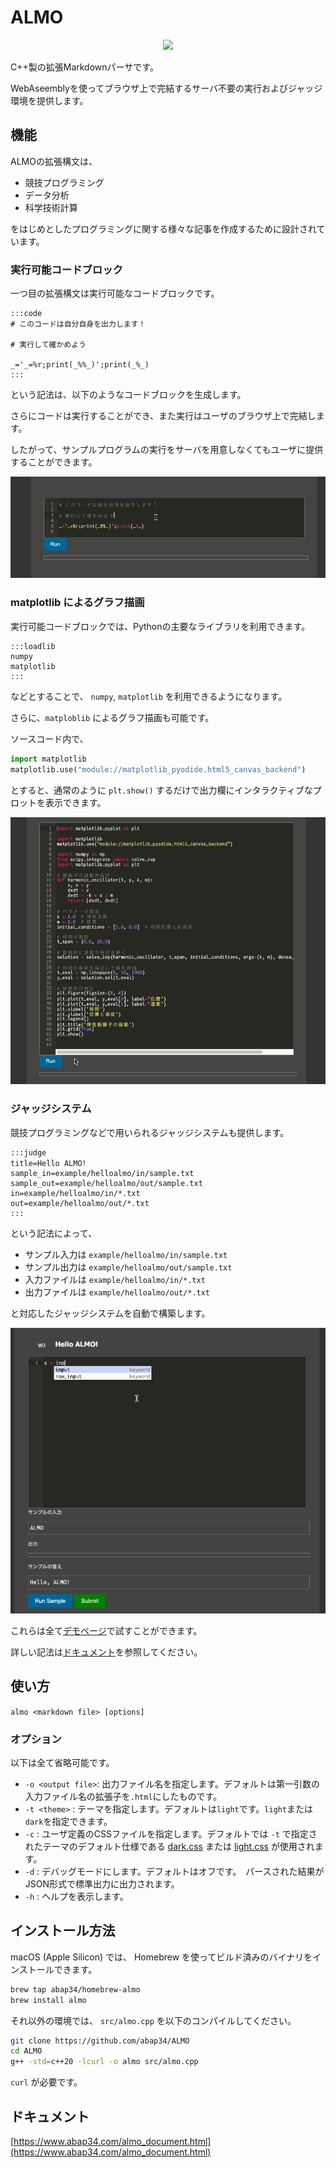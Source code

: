 # ALMO


<p align="center">
<img src="https://www.abap34.com/almo_logo.png" width="300px">
</p>


C++製の拡張Markdownパーサです。 

WebAseemblyを使ってブラウザ上で完結するサーバ不要の実行およびジャッジ環境を提供します。 

## 機能

ALMOの拡張構文は、

- 競技プログラミング
- データ分析
- 科学技術計算

をはじめとしたプログラミングに関する様々な記事を作成するために設計されています。

### 実行可能コードブロック

一つ目の拡張構文は実行可能なコードブロックです。

```
:::code
# このコードは自分自身を出力します！　

# 実行して確かめよう

_='_=%r;print(_%%_)';print(_%_)
:::
```

という記法は、以下のようなコードブロックを生成します。

さらにコードは実行することができ、また実行はユーザのブラウザ上で完結します。

したがって、サンプルプログラムの実行をサーバを用意しなくてもユーザに提供することができます。

![](example/demo_code.gif)

### matplotlib によるグラフ描画

実行可能コードブロックでは、Pythonの主要なライブラリを利用できます。

```
:::loadlib
numpy
matplotlib
:::
```

などとすることで、 `numpy`, `matplotlib` を利用できるようになります。

さらに、`matploblib` によるグラフ描画も可能です。

ソースコード内で、　

```python
import matplotlib
matplotlib.use("module://matplotlib_pyodide.html5_canvas_backend")
```

とすると、通常のように `plt.show()` するだけで出力欄にインタラクティブなプロットを表示できます。

![](example/demo_plot.gif)

### ジャッジシステム

競技プログラミングなどで用いられるジャッジシステムも提供します。

```
:::judge
title=Hello ALMO!　　　                        
sample_in=example/helloalmo/in/sample.txt     
sample_out=example/helloalmo/out/sample.txt  
in=example/helloalmo/in/*.txt                 
out=example/helloalmo/out/*.txt               
:::
```

という記法によって、

- サンプル入力は `example/helloalmo/in/sample.txt` 
- サンプル出力は `example/helloalmo/out/sample.txt`
- 入力ファイルは `example/helloalmo/in/*.txt`
- 出力ファイルは `example/helloalmo/out/*.txt`

と対応したジャッジシステムを自動で構築します。

![](example/demo_judge.gif)



これらは全て[デモページ](https://www.abap34.com/almo.html)で試すことができます。

詳しい記法は[ドキュメント](https://www.abap34.com/almo_document.html)を参照してください。


## 使い方

`almo <markdown file> [options]`

### オプション

以下は全て省略可能です。

- `-o <output file>`: 出力ファイル名を指定します。デフォルトは第一引数の入力ファイル名の拡張子を`.html`にしたものです。
- `-t <theme>` : テーマを指定します。デフォルトは`light`です。`light`または`dark`を指定できます。 
- `-c` : ユーザ定義のCSSファイルを指定します。デフォルトでは `-t` で指定されたテーマのデフォルト仕様である
[dark.css](https://github.com/abap34/ALMO/blob/main/src/dark.css) または [light.css](https://github.com/abap34/ALMO/blob/main/src/light.css) が使用されます。 
- `-d` : デバッグモードにします。デフォルトはオフです。　パースされた結果がJSON形式で標準出力に出力されます。
- `-h` : ヘルプを表示します。


## インストール方法

macOS (Apple Silicon) では、 Homebrew を使ってビルド済みのバイナリをインストールできます。

```bash
brew tap abap34/homebrew-almo
brew install almo
```

それ以外の環境では、 `src/almo.cpp` を以下のコンパイルしてください。

```bash
git clone https://github.com/abap34/ALMO
cd ALMO
g++ -std=c++20 -lcurl -o almo src/almo.cpp
```

`curl` が必要です。

## ドキュメント

[https://www.abap34.com/almo_document.html](https://www.abap34.com/almo_document.html)